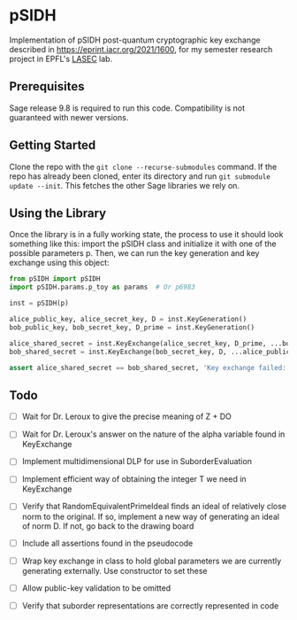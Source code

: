 # pSIDH
Implementation of pSIDH post-quantum cryptographic key exchange described in https://eprint.iacr.org/2021/1600, for my semester research project in EPFL's [LASEC](https://lasec.epfl.ch) lab.

## Prerequisites

Sage release 9.8 is required to run this code. Compatibility is not guaranteed with newer versions.

## Getting Started

Clone the repo with the `git clone --recurse-submodules` command. If the repo has already been cloned, enter its directory and run `git submodule update --init`. This fetches the other Sage libraries we rely on.

## Using the Library

Once the library is in a fully working state, the process to use it should look something like this: import the pSIDH class and initialize it with one of the possible parameters p. Then, we can run the key generation and key exchange using this object:

```python
from pSIDH import pSIDH
import pSIDH.params.p_toy as params  # Or p6983

inst = pSIDH(p)

alice_public_key, alice_secret_key, D = inst.KeyGeneration()
bob_public_key, bob_secret_key, D_prime = inst.KeyGeneration()

alice_shared_secret = inst.KeyExchange(alice_secret_key, D_prime, ...bob_public_key) # By default, does public-key validation
bob_shared_secret = inst.KeyExchange(bob_secret_key, D, ...alice_public_key, validate=False) # Do not validate public-key

assert alice_shared_secret == bob_shared_secret, 'Key exchange failed: the shared secrets are not the same'
```

## Todo

- [ ] Wait for Dr. Leroux to give the precise meaning of Z + DO

- [ ] Wait for Dr. Leroux's answer on the nature of the alpha variable found in KeyExchange

- [ ] Implement multidimensional DLP for use in SuborderEvaluation

- [ ] Implement efficient way of obtaining the integer T we need in KeyExchange

- [ ] Verify that RandomEquivalentPrimeIdeal finds an ideal of relatively close norm to the original. If so, implement a new way of generating an ideal of norm D. If not, go back to the drawing board

- [ ] Include all assertions found in the pseudocode

- [ ] Wrap key exchange in class to hold global parameters we are currently generating externally. Use constructor to set these

- [ ] Allow public-key validation to be omitted

- [ ] Verify that suborder representations are correctly represented in code
